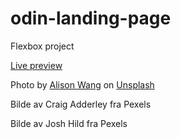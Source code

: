 # odin-landing-page
Flexbox project

[Live preview](https://github.com/mart-in-a-jar/odin-landing-page/blob/main/index.html)

Photo by <a href="https://unsplash.com/@alison_wang?utm_source=unsplash&utm_medium=referral&utm_content=creditCopyText">Alison Wang</a> on <a href="https://unsplash.com/s/photos/cartoon?utm_source=unsplash&utm_medium=referral&utm_content=creditCopyText">Unsplash</a>
  

Bilde av Craig Adderley fra Pexels


Bilde av Josh Hild fra Pexels
